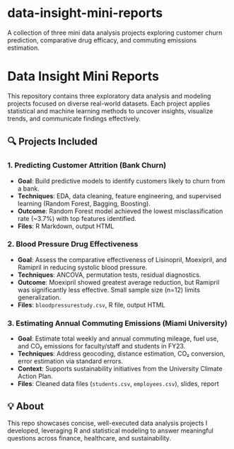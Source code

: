 # data-insight-mini-reports
A collection of three mini data analysis projects exploring customer churn prediction, comparative drug efficacy, and commuting emissions estimation.

# Data Insight Mini Reports

This repository contains three exploratory data analysis and modeling projects focused on diverse real-world datasets. Each project applies statistical and machine learning methods to uncover insights, visualize trends, and communicate findings effectively.


## 🔍 Projects Included

### 1. Predicting Customer Attrition (Bank Churn)
- **Goal**: Build predictive models to identify customers likely to churn from a bank.
- **Techniques**: EDA, data cleaning, feature engineering, and supervised learning (Random Forest, Bagging, Boosting).
- **Outcome**: Random Forest model achieved the lowest misclassification rate (~3.7%) with top features identified.
- **Files**: R Markdown, output HTML

### 2. Blood Pressure Drug Effectiveness
- **Goal**: Assess the comparative effectiveness of Lisinopril, Moexipril, and Ramipril in reducing systolic blood pressure.
- **Techniques**: ANCOVA, permutation tests, residual diagnostics.
- **Outcome**: Moexipril showed greatest average reduction, but Ramipril was significantly less effective. Small sample size (n=12) limits generalization.
- **Files**: `bloodpressurestudy.csv`, R file, output HTML

### 3. Estimating Annual Commuting Emissions (Miami University)
- **Goal**: Estimate total weekly and annual commuting mileage, fuel use, and CO₂ emissions for faculty/staff and students in FY23.
- **Techniques**: Address geocoding, distance estimation, CO₂ conversion, error estimation via standard errors.
- **Context**: Supports sustainability initiatives from the University Climate Action Plan.
- **Files**: Cleaned data files (`students.csv`, `employees.csv`), slides, report

## 💡 About
This repo showcases concise, well-executed data analysis projects I developed, leveraging R and statistical modeling to answer meaningful questions across finance, healthcare, and sustainability.

